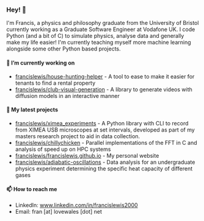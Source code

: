 <!--
**francislewis/francislewis** is a ✨ _special_ ✨ repository because its `README.md` (this file) appears on your GitHub profile.

Here are some ideas to get you started:

- 🔭 I’m currently working on ...
- 🌱 I’m currently learning ...
- 👯 I’m looking to collaborate on ...
- 🤔 I’m looking for help with ...
- 💬 Ask me about ...
- 📫 How to reach me: ...
- 😄 Pronouns: ...
- ⚡ Fun fact: ...
-->

### Hey! 👋

I'm Francis, a physics and philosophy graduate from the University of Bristol currently working as a Graduate Software Engineer at Vodafone UK. I code Python (and a bit of C) to simulate physics, analyse data and generally make my life easier! I'm currently teaching myself more machine learning alongside some other Python based projects.


#### 🔭 I’m currently working on

- [francislewis/house-hunting-helper](https://github.com/francislewis/house-hunting-helper/) - A tool to ease to make it easier for tenants to find a rental property
- [francislewis/club-visual-generation](https://github.com/francislewis/club-visual-generation/) - A library to generate videos with diffusion models in an interactive manner

#### 🌱 My latest projects

- [francislewis/ximea_experiments](https://github.com/francislewis/ximea_experiments/) - A Python library with CLI to record from XIMEA USB microscopes at set intervals, developed as part of my masters research project to aid in data collection.
- [francislewis/chillychicken](https://github.com/francislewis/chillychicken/) - Parallel implementations of the FFT in C and analysis of speed up on HPC systems
- [francislewis/francislewis.github.io](http://francislewis.uk/) - My personal website
- [francislewis/adiabatic-oscillations](https://github.com/francislewis/adiabatic-oscillations) - Data analysis for an undergraduate physics experiment determining the specific heat capacity of different gases


#### 📫 How to reach me

- LinkedIn: www.linkedin.com/in/francislewis2000
- Email: fran [at] lovewales [dot] net
